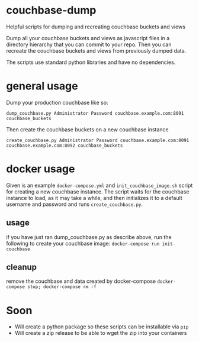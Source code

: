 # couchbase-dump

Helpful scripts for dumping and recreating couchbase buckets and views

Dump all your couchbase buckets and views as javascript files in a directory hierarchy that you can commit to your repo.
Then you can recreate the couchbase buckets and views from previously dumped data.

The scripts use standard python libraries and have no dependencies.

# general usage

Dump your production couchbase like so:
```
dump_couchbase.py Administrator Password couchbase.example.com:8091 couchbase_buckets
```

Then create the couchbase buckets on a new couchbase instance

```
create_couchbase.py Administrator Password couchbase.example.com:8091 couchbase.example.com:8092 couchbase_buckets
```

# docker usage

Given is an example `docker-compose.yml` and `init_couchbase_image.sh` script for creating a new couchbase instance.
The script waits for the couchbase instance to load, as it may take a while, and then initializes it to a default username and password and runs `create_couchbase.py`.

## usage
if you have just ran dump_couchbase.py as describe above, run the following to create your couchbase image:
`docker-compose run init-couchbase`

## cleanup
remove the couchbase and data created by docker-compose
`docker-compose stop; docker-compose rm -f`


# Soon
* Will create a python package so these scripts can be installable via `pip`
* Will create a zip release to be able to wget the zip into your containers
